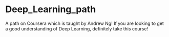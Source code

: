 # Deep_Learning_path
A path on Coursera which is taught by Andrew Ng!
If you are looking to get a good understanding of Deep Learning, definitely take this course!
